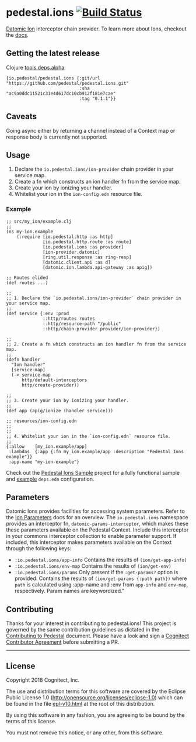 # pedestal.ions [![Build Status](https://travis-ci.com/pedestal/pedestal.ions.svg?branch=master)](https://travis-ci.com/pedestal/pedestal.ions)

[Datomic Ion](https://docs.datomic.com/cloud/ions/ions.html)
interceptor chain provider. To learn more about Ions, checkout the
[docs](https://docs.datomic.com/cloud/ions/ions.html).

## Getting the latest release

Clojure [tools.deps.alpha](https://github.com/clojure/tools.deps.alpha):

```
{io.pedestal/pedestal.ions {:git/url "https://github.com/pedestal/pedestal.ions.git"
                            :sha "ac9a0ddc11521c31e4d617dc10cb912f181e7cae"
                            :tag "0.1.1"}}
```

## Caveats

Going async either by returning a channel instead of a Context map or
response body is currently not supported.

## Usage

1. Declare the `io.pedestal.ions/ion-provider` chain provider in your service map.
1. Create a fn which constructs an ion handler fn from the service map.
1. Create your ion by ionizing  your handler.
1. Whitelist your ion in the `ion-config.edn` resource file.

### Example

```
;; src/my_ion/example.clj
;;
(ns my-ion.example
    (:require [io.pedestal.http :as http]
              [io.pedestal.http.route :as route]
              [io.pedestal.ions :as provider]
              [ion-provider.datomic]
              [ring.util.response :as ring-resp]
              [datomic.client.api :as d]
              [datomic.ion.lambda.api-gateway :as apig])

;; Routes elided
(def routes ...)

;;
;; 1. Declare the `io.pedestal.ions/ion-provider` chain provider in your service map.
;;
(def service {:env :prod
              ::http/routes routes
              ::http/resource-path "/public"
              ::http/chain-provider provider/ion-provider})

;;
;; 2. Create a fn which constructs an ion handler fn from the service map.
;;
(defn handler
  "Ion handler"
  [service-map]
  (-> service-map
      http/default-interceptors
      http/create-provider))

;;
;; 3. Create your ion by ionizing your handler.
;;
(def app (apig/ionize (handler service)))

;; resources/ion-config.edn
;;
;;
;; 4. Whitelist your ion in the `ion-config.edn` resource file.
;;
{:allow    [my_ion.example/app]
 :lambdas  {:app {:fn my_ion.example/app :description "Pedestal Ions example"}}
 :app-name "my-ion-example"}
```

Check out the [Pedestal Ions Sample](https://github.com/pedestal/pedestal-ions-sample) project for
a fully functional sample and [example](https://github.com/pedestal/pedestal-ions-sample/blob/master/deps.edn)
`deps.edn` configuration.

## Parameters

Datomic Ions provides facilities for accessing system
parameters. Refer to the [Ion Parameters](https://docs.datomic.com/cloud/ions/ions-reference.html#ion-parameters)
docs for an overview. The `io.pedestal.ions` namespace provides an interceptor fn, `datomic-params-interceptor`,
which makes these these parameters available on the Pedestal Context. Include this interceptor in your commons interceptor collection
to enable parameter support. If included, this interceptor makes parameters available on the Context through the following keys:

- `:io.pedestal.ions/app-info`      Contains the results of `(ion/get-app-info)`
- `:io.pedestal.ions/env-map`       Contains the results of `(ion/get-env)`
- `:io.pedestal.ions/params`        Only present if the `:get-params?` option is provided.
                                    Contains the results of `(ion/get-params {:path path})`
                                    where `path` is calculated using :app-name and :env
                                    from `app-info` and `env-map`, respectively. Param names are keywordized."

## Contributing

Thanks for your interest in contributing to pedestal.ions! This project is governed by the same contribution guidelines as dictated in the [Contributing to Pedestal](https://github.com/pedestal/pedestal/blob/master/CONTRIBUTING.md) document. Please have a look and sign a [Cognitect Contributor Agreement](https://secure.echosign.com/public/hostedForm?formid=8JU33Z7A7JX84U) before submitting a PR.

---

## License
Copyright 2018 Cognitect, Inc.

The use and distribution terms for this software are covered by the
Eclipse Public License 1.0 (http://opensource.org/licenses/eclipse-1.0)
which can be found in the file [epl-v10.html](epl-v10.html) at the root of this distribution.

By using this software in any fashion, you are agreeing to be bound by
the terms of this license.

You must not remove this notice, or any other, from this software.
